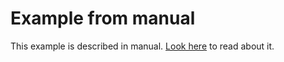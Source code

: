 # Example from manual
This example is described in manual. [Look here](/docs/manual/get-started/create-new-project.md) to read about it.
